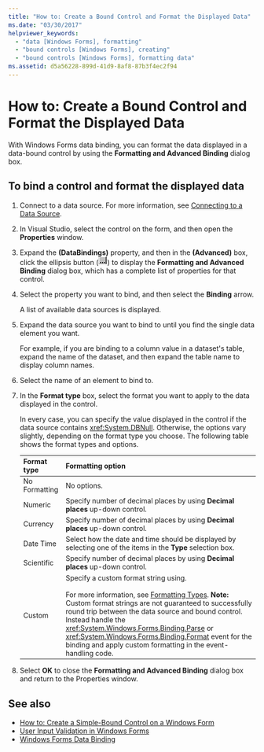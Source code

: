 ```yaml
---
title: "How to: Create a Bound Control and Format the Displayed Data"
ms.date: "03/30/2017"
helpviewer_keywords:
  - "data [Windows Forms], formatting"
  - "bound controls [Windows Forms], creating"
  - "bound controls [Windows Forms], formatting data"
ms.assetid: d5a56228-899d-41d9-8af8-87b3f4ec2f94
---
```

# How to: Create a Bound Control and Format the Displayed Data

With Windows Forms data binding, you can format the data displayed in a data-bound control by using the **Formatting and Advanced Binding** dialog box.

## To bind a control and format the displayed data

1. Connect to a data source. For more information, see [Connecting to a Data Source](../data/adonet/connecting-to-a-data-source.md).

2. In Visual Studio, select the control on the form, and then open the **Properties** window.

3. Expand the **(DataBindings)** property, and then in the **(Advanced)** box, click the ellipsis button (![The Ellipsis button (...) in the Properties window of Visual Studio](./media/how-to-create-a-bound-control-and-format-the-displayed-data/visual-studio-ellipsis-button.png)) to display the **Formatting and Advanced Binding** dialog box, which has a complete list of properties for that control.

4. Select the property you want to bind, and then select the **Binding** arrow.

     A list of available data sources is displayed.

5. Expand the data source you want to bind to until you find the single data element you want.

     For example, if you are binding to a column value in a dataset's table, expand the name of the dataset, and then expand the table name to display column names.

6. Select the name of an element to bind to.

7. In the **Format type** box, select the format you want to apply to the data displayed in the control.

     In every case, you can specify the value displayed in the control if the data source contains <xref:System.DBNull>. Otherwise, the options vary slightly, depending on the format type you choose. The following table shows the format types and options.

    |Format type|Formatting option|
    |-----------------|-----------------------|
    |No Formatting|No options.|
    |Numeric|Specify number of decimal places by using **Decimal places** up-down control.|
    |Currency|Specify number of decimal places by using **Decimal places** up-down control.|
    |Date Time|Select how the date and time should be displayed by selecting one of the items in the **Type** selection box.|
    |Scientific|Specify number of decimal places by using **Decimal places** up-down control.|
    |Custom|Specify a custom format string using.<br /><br /> For more information, see [Formatting Types](../../standard/base-types/formatting-types.md). **Note:**  Custom format strings are not guaranteed to successfully round trip between the data source and bound control. Instead handle the <xref:System.Windows.Forms.Binding.Parse> or <xref:System.Windows.Forms.Binding.Format> event for the binding and apply custom formatting in the event-handling code.|

8. Select **OK** to close the **Formatting and Advanced Binding** dialog box and return to the Properties window.

## See also

- [How to: Create a Simple-Bound Control on a Windows Form](how-to-create-a-simple-bound-control-on-a-windows-form.md)
- [User Input Validation in Windows Forms](user-input-validation-in-windows-forms.md)
- [Windows Forms Data Binding](windows-forms-data-binding.md)
